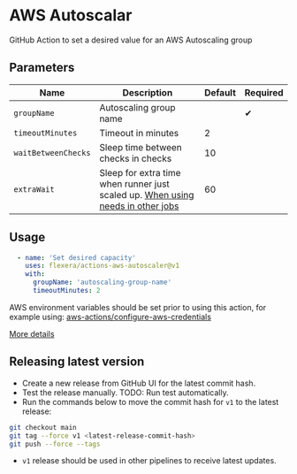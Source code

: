 # AWS Autoscalar

GitHub Action to set a desired value for an AWS Autoscaling group

## Parameters

| Name | Description | Default | Required |
| - | - | - | - |
| `groupName` | Autoscaling group name | | ✔ |
| `timeoutMinutes` | Timeout in minutes | 2 | |
| `waitBetweenChecks` | Sleep time between checks in checks | 10 | |
| `extraWait` | Sleep for extra time when runner just scaled up. [When using needs in other jobs](https://docs.github.com/en/actions/reference/workflow-syntax-for-github-actions#jobsjob_idneeds)  | 60 | |


## Usage

```yaml
  - name: 'Set desired capacity'
    uses: flexera/actions-aws-autoscaler@v1
    with:
      groupName: 'autoscaling-group-name'
      timeoutMinutes: 2
```

AWS environment variables should be set prior to using this action, for example using: [aws-actions/configure-aws-credentials](https://github.com/aws-actions/configure-aws-credentials)

[More details](https://github.com/actions/javascript-action)

## Releasing latest version

- Create a new release from GitHub UI for the latest commit hash.
- Test the release manually. TODO: Run test automatically.
- Run the commands below to move the commit hash for `v1` to the latest release:
```bash
git checkout main
git tag --force v1 <latest-release-commit-hash>
git push --force --tags
```
- `v1` release should be used in other pipelines to receive latest updates.